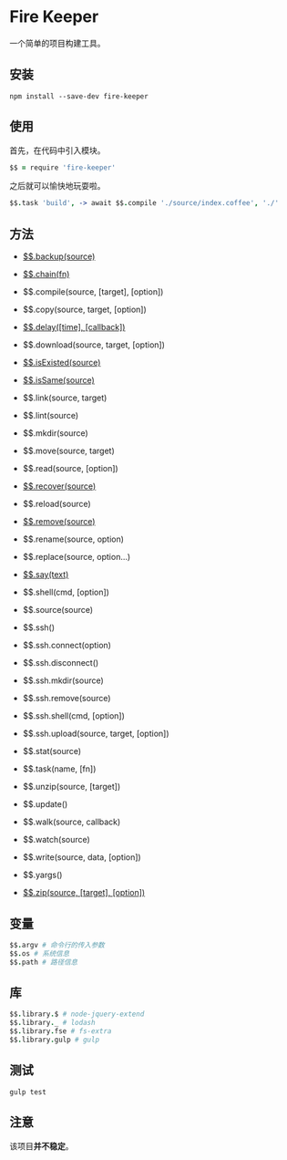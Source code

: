 # Fire Keeper

一个简单的项目构建工具。

## 安装

```shell
npm install --save-dev fire-keeper
```

## 使用

首先，在代码中引入模块。

```coffeescript
$$ = require 'fire-keeper'
```

之后就可以愉快地玩耍啦。

```coffeescript
$$.task 'build', -> await $$.compile './source/index.coffee', './'
```

## 方法

- [$$.backup(source)](doc/backup.md)
- [$$.chain(fn)](doc/chain.md)

- $$.compile(source, [target], [option])
- $$.copy(source, target, [option])
- [$$.delay([time], [callback])](doc/delay.md)
- $$.download(source, target, [option])
- [$$.isExisted(source)](doc/isExisted.md)
- [$$.isSame(source)](doc/isSame.md)
- $$.link(source, target)
- $$.lint(source)
- $$.mkdir(source)
- $$.move(source, target)
- $$.read(source, [option])
- [$$.recover(source)](doc/recover.md)
- $$.reload(source)
- [$$.remove(source)](doc/remove.md)
- $$.rename(source, option)
- $$.replace(source, option...)
- [$$.say(text)](doc/say.md)
- $$.shell(cmd, [option])
- $$.source(source)
- $$.ssh()
- $$.ssh.connect(option)
- $$.ssh.disconnect()
- $$.ssh.mkdir(source)
- $$.ssh.remove(source)
- $$.ssh.shell(cmd, [option])
- $$.ssh.upload(source, target, [option])
- $$.stat(source)
- $$.task(name, [fn])
- $$.unzip(source, [target])
- $$.update()
- $$.walk(source, callback)
- $$.watch(source)
- $$.write(source, data, [option])
- $$.yargs()
- [$$.zip(source, [target], [option])](doc/zip.md)

## 变量

```coffeescript
$$.argv # 命令行的传入参数
$$.os # 系统信息
$$.path # 路径信息
```

## 库

```coffeescript
$$.library.$ # node-jquery-extend
$$.library._ # lodash
$$.library.fse # fs-extra
$$.library.gulp # gulp
```

## 测试

```shell
gulp test
```

## 注意

该项目**并不稳定**。